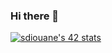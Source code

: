 ### Hi there 👋
[![sdiouane's 42 stats](https://badge.mediaplus.ma/greenbinary/sdiouane)](https://github.com/oakoudad/badge42)
<!--
**Salah-Diouane/Salah-Diouane** is a ✨ _special_ ✨ repository because its `README.md` (this file) appears on your GitHub profile.

Here are some ideas to get you started:

- 🔭 I’m currently working on ...
- 🌱 I’m currently learning ...
- 👯 I’m looking to collaborate on ...
- 🤔 I’m looking for help with ...
- 💬 Ask me about ...
- 📫 How to reach me: ...
- 😄 Pronouns: ...
- ⚡ Fun fact: ...
-->
